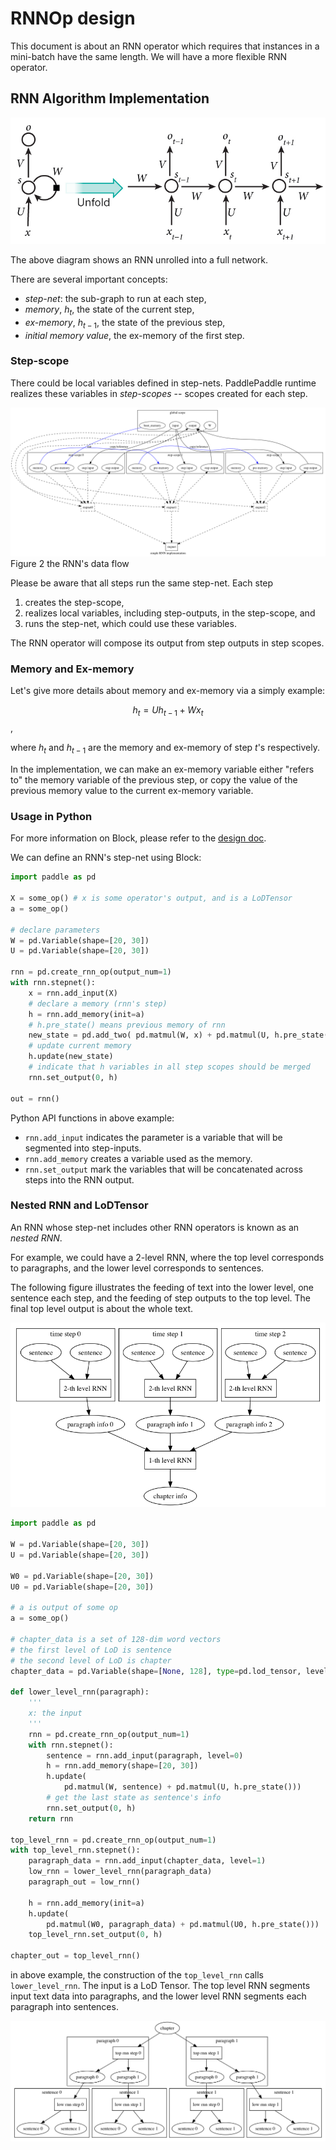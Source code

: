 # RNNOp design

This document is about an RNN operator which requires that instances in a mini-batch have the same length.  We will have a more flexible RNN operator.

## RNN Algorithm Implementation

<p aligh="center">
<img src="./images/rnn.jpg"/>
</p>

The above diagram shows an RNN unrolled into a full network.

There are several important concepts:

- *step-net*: the sub-graph to run at each step,
- *memory*, $h_t$, the state of the current step,
- *ex-memory*, $h_{t-1}$, the state of the previous step,
- *initial memory value*, the ex-memory of the first step.

### Step-scope

There could be local variables defined in step-nets.  PaddlePaddle runtime realizes these variables in *step-scopes* -- scopes created for each step.

<p aligh="center">
<img src="./images/rnn.png"/><br/>
Figure 2 the RNN's data flow
</p>

Please be aware that all steps run the same step-net.  Each step

1. creates the step-scope,
2. realizes local variables, including step-outputs, in the step-scope, and
3. runs the step-net, which could use these variables.

The RNN operator will compose its output from step outputs in step scopes.

### Memory and Ex-memory

Let's give more details about memory and ex-memory via a simply example:

$$
h_t = U h_{t-1} + W x_t
$$,

where $h_t$ and $h_{t-1}$ are the memory and ex-memory of step $t$'s respectively.

In the implementation, we can make an ex-memory variable either "refers to" the memory variable of the previous step,
or copy the value of the previous memory value to the current ex-memory variable.

### Usage in Python

For more information on Block, please refer to the [design doc](https://github.com/PaddlePaddle/Paddle/blob/develop/doc/design/block.md).

We can define an RNN's step-net using Block:

```python
import paddle as pd

X = some_op() # x is some operator's output, and is a LoDTensor
a = some_op()

# declare parameters
W = pd.Variable(shape=[20, 30])
U = pd.Variable(shape=[20, 30])

rnn = pd.create_rnn_op(output_num=1)
with rnn.stepnet():
    x = rnn.add_input(X)
    # declare a memory (rnn's step)
    h = rnn.add_memory(init=a)
    # h.pre_state() means previous memory of rnn
    new_state = pd.add_two( pd.matmul(W, x) + pd.matmul(U, h.pre_state()))
    # update current memory
    h.update(new_state)
    # indicate that h variables in all step scopes should be merged
    rnn.set_output(0, h)

out = rnn()
```

Python API functions in above example:

- `rnn.add_input` indicates the parameter is a variable that will be segmented into step-inputs.
- `rnn.add_memory` creates a variable used as the memory.
- `rnn.set_output` mark the variables that will be concatenated across steps into the RNN output.

### Nested RNN and LoDTensor

An RNN whose step-net includes other RNN operators is known as an *nested RNN*.

For example, we could have a 2-level RNN, where the top level corresponds to paragraphs, and the lower level corresponds to sentences.

The following figure illustrates the feeding of text into the lower level, one sentence each step, and the feeding of step outputs to the top level. The final top level output is about the whole text.

<p aligh="center">
<img src="./images/2_level_rnn.png"/>
</p>

```python
import paddle as pd

W = pd.Variable(shape=[20, 30])
U = pd.Variable(shape=[20, 30])

W0 = pd.Variable(shape=[20, 30])
U0 = pd.Variable(shape=[20, 30])

# a is output of some op
a = some_op()

# chapter_data is a set of 128-dim word vectors
# the first level of LoD is sentence
# the second level of LoD is chapter
chapter_data = pd.Variable(shape=[None, 128], type=pd.lod_tensor, level=2)

def lower_level_rnn(paragraph):
    '''
    x: the input
    '''
    rnn = pd.create_rnn_op(output_num=1)
    with rnn.stepnet():
        sentence = rnn.add_input(paragraph, level=0)
        h = rnn.add_memory(shape=[20, 30])
        h.update(
            pd.matmul(W, sentence) + pd.matmul(U, h.pre_state()))
        # get the last state as sentence's info
        rnn.set_output(0, h)
    return rnn

top_level_rnn = pd.create_rnn_op(output_num=1)
with top_level_rnn.stepnet():
    paragraph_data = rnn.add_input(chapter_data, level=1)
    low_rnn = lower_level_rnn(paragraph_data)
    paragraph_out = low_rnn()

    h = rnn.add_memory(init=a)
    h.update(
        pd.matmul(W0, paragraph_data) + pd.matmul(U0, h.pre_state()))
    top_level_rnn.set_output(0, h)

chapter_out = top_level_rnn()
```

in above example, the construction of the `top_level_rnn` calls  `lower_level_rnn`.  The input is a LoD Tensor. The top level RNN segments input text data into paragraphs, and the lower level RNN segments each paragraph into sentences.

<p align="center">
<img src="images/rnn_2level_data.png"/>
</p>
